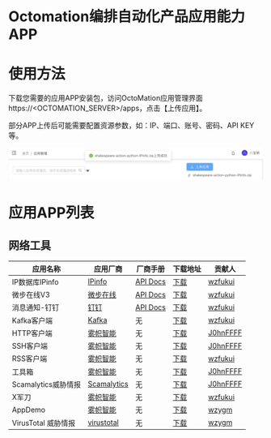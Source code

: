 # Octomation编排自动化产品应用能力APP

# 使用方法

下载您需要的应用APP安装包，访问OctoMation应用管理界面https://<OCTOMATION_SERVER>/apps，点击【上传应用】。

部分APP上传后可能需要配置资源参数，如：IP、端口、账号、密码、API KEY等。


![上传APP](./octomation-app-upload.png)

# 应用APP列表

## 网络工具

应用名称 | 应用厂商 | 厂商手册| 下载地址 | 贡献人
---|---|---|---|---
IP数据库IPinfo | [IPinfo](https://ipinfo.io) | [API Docs](https://ipinfo.io/developers/data-types#geolocation-data)| [下载](https://github.com/flagify-com/OctoMationApps/releases/download/APP/shakespeare-action-python-IPinfo.zip) | [wzfukui](https://github.com/wzfukui)
微步在线V3     | [微步在线](https://threatbook.com/) | [API Docs](https://x.threatbook.com/v5/apiDocs)| [下载](https://github.com/flagify-com/OctoMationApps/releases/download/APP/shakespeare-action-threatbook_v3-1.2.1.zip) | [wzfukui](https://github.com/wzfukui)
消息通知-钉钉  | [钉钉](https://www.dingtalk.com/) | [API Docs](https://open.dingtalk.com/document/) | [下载](https://github.com/flagify-com/OctoMationApps/releases/download/APP/shakespeare-action-dingtalk-1.0.zip) | [wzfukui](https://github.com/wzfukui)
Kafka客户端   | [Kafka](https://kafka.apachecn.org/) | 无 | [下载](https://github.com/flagify-com/OctoMationApps/releases/download/APP/shakespeare-action-kafka-1.0.zip) | [wzfukui](https://github.com/wzfukui)
HTTP客户端    | [雾帜智能](https://flagify.com/) | 无 | [下载](https://github.com/flagify-com/OctoMationApps/releases/download/APP/shakespeare-action-python-http_req.zip) | [J0hnFFFF](https://github.com/J0hnFFFF)
SSH客户端     | [雾帜智能](https://flagify.com/)  | 无 | [下载](https://github.com/flagify-com/OctoMationApps/releases/download/APP/shakespeare-action-python-ssh_req.zip) | [J0hnFFFF](https://github.com/J0hnFFFF)
RSS客户端     | [雾帜智能](https://flagify.com/)  | 无 | [下载](https://github.com/flagify-com/OctoMationApps/releases/download/APP/shakespeare-action-python-RSS_Feed_Parser.zip) | [wzfukui](https://github.com/wzfukui)
工具箱        | [雾帜智能](https://flagify.com/)  | 无 | [下载](https://github.com/flagify-com/OctoMationApps/releases/download/APP/shakespeare-action-python-tools.zip) | [J0hnFFFF](https://github.com/J0hnFFFF)
Scamalytics威胁情报        | [Scamalytics](https://scamalytics.com/)  | 无 | [下载](https://github.com/flagify-com/OctoMationApps/releases/download/APP/shakespeare-action-python-Scamalytics.zip) | [J0hnFFFF](https://github.com/J0hnFFFF)
X军刀 | [雾帜智能](https://flagify.com/)  | 无 | [下载](https://github.com/flagify-com/OctoMationApps/releases/download/APP/shakespeare-action-python-xKnife.zip) | [wzfukui](https://github.com/wzfukui)
AppDemo | [雾帜智能](https://flagify.com/)  | 无 | [下载](https://github.com/flagify-com/OctoMationApps/releases/download/APP/shakespeare-action-python-app_demo.zip) | [wzygm](https://github.com/wzygm)
VirusTotal 威胁情报 | [virustotal](https://www.virustotal.com/)  | 无 | [下载](https://github.com/flagify-com/OctoMationApps/releases/download/APP/shakespeare-action-virustotal-1.2.1.zip) | [wzygm](https://github.com/wzygm)

